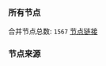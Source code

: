 ### 所有节点
合并节点总数: `1567`
[节点链接](https://raw.githubusercontent.com/rzhy1/11/master/sub/sub_merge_base64.txt)

### 节点来源
